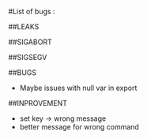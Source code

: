 #List of bugs :

##LEAKS

##SIGABORT

##SIGSEGV

##BUGS

- Maybe issues with null var in export

##INPROVEMENT

- set key -> wrong message
- better message for wrong command
